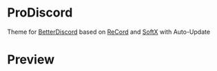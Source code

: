 # ProDiscord
Theme for [BetterDiscord](https://github.com/BetterDiscord/BetterDiscord) based on [ReCord](https://github.com/Eject37/ReCord) and [SoftX](https://github.com/DiscordStyles/SoftX) with Auto-Update

# Preview
